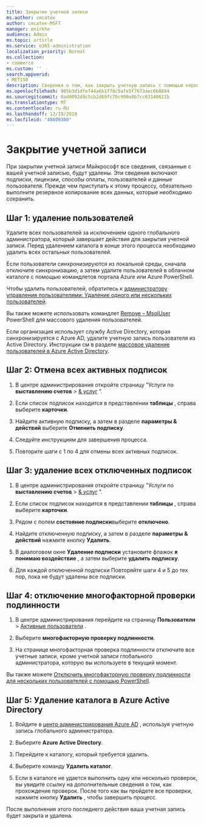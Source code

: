 ```yaml
---
title: Закрытие учетной записи
ms.author: cmcatee
author: cmcatee-MSFT
manager: mnirkhe
audience: Admin
ms.topic: article
ms.service: o365-administration
localization_priority: Normal
ms.collection:
- commerce
ms.custom: ''
search.appverid:
- MET150
description: Сведения о том, как закрыть учетную запись с помощью корпорации Майкрософт.
ms.openlocfilehash: 905b3d1dfef44a6b1f78c5afe5f7673aec6b8894
ms.sourcegitcommit: 0ad0092d9c5cb2d69fc70c990a9b7cc03140611b
ms.translationtype: MT
ms.contentlocale: ru-RU
ms.lasthandoff: 12/19/2019
ms.locfileid: "40809380"
---
```

# <a name="close-your-account"></a>Закрытие учетной записи

При закрытии учетной записи Майкрософт все сведения, связанные с вашей учетной записью, будут удалены. Эти сведения включают подписки, лицензии, способы оплаты, пользователей и данные пользователя. Прежде чем приступать к этому процессу, обязательно выполните резервное копирование всех данных, которые необходимо сохранить.

## <a name="step-1-delete-users"></a>Шаг 1: удаление пользователей

Удалите всех пользователей за исключением одного глобального администратора, который завершает действия для закрытия учетной записи. Перед удалением каталога в конце этого процесса необходимо удалить всех остальных пользователей.

Если пользователи синхронизируются из локальной среды, сначала отключите синхронизацию, а затем удалите пользователей в облачном каталоге с помощью командлетов портала Azure или Azure PowerShell.

Чтобы удалить пользователей, обратитесь к <a href="https://docs.microsoft.com/office365/admin/add-users/delete-a-user?view=o365-worldwide#user-management-admin-delete-one-or-more-users-from-office-365">администратору управления пользователями: Удаление одного или нескольких пользователей</a>.

Вы также можете использовать командлет <a href="https://go.microsoft.com/fwlink/?linkid=842230">Remove – MsolUser</a> PowerShell для массового удаления пользователей.

Если организация использует службу Active Directory, которая синхронизируется с Azure AD, удалите учетную запись пользователя из Active Directory. Инструкции см в разделе <a href="https://docs.microsoft.com/azure/active-directory/users-groups-roles/users-bulk-delete">массовое удаление пользователей в Azure Active Directory</a>.

## <a name="step-2-cancel-all-active-subscriptions"></a>Шаг 2: Отмена всех активных подписок

1. В центре администрирования откройте страницу "Услуги по **выставлению счетов** > <a href="https://go.microsoft.com/fwlink/p/?linkid=842054" target="_blank">& услуг</a> ".

2. Если список подписок находится в представлении **таблицы** , справа выберите **карточки**.

3. Найдите активную подписку, а затем в разделе **параметры & действий** выберите **Отменить подписку**.

4. Следуйте инструкциям для завершения процесса.

5. Повторите шаги с 1 по 4 для отмены всех активных подписок.

## <a name="step-3-delete-all-disabled-subscriptions"></a>Шаг 3: удаление всех отключенных подписок

1. В центре администрирования откройте страницу "Услуги по **выставлению счетов** > <a href="https://go.microsoft.com/fwlink/p/?linkid=842054" target="_blank">& услуг</a> ".

2. Если список подписок находится в представлении **таблицы** , справа выберите **карточки**.

3. Рядом с полем **состояние подписки**выберите **отключено**.

4. Найдите отключенную подписку, а затем в разделе **параметры & действий** нажмите кнопку **Удалить**.

5. В диалоговом окне **Удаление подписки** установите флажок **я понимаю воздействие** , а затем выберите **удалить подписку**.

6. Для каждой отключенной подписки Повторяйте шаги 4 и 5 до тех пор, пока не будут удалены все подписки.

## <a name="step-4-disable-multi-factor-authentication"></a>Шаг 4: отключение многофакторной проверки подлинности

1. В центре администрирования перейдите на страницу **Пользователи** > <a href="https://go.microsoft.com/fwlink/p/?linkid=834822" target="_blank">Активные пользователи</a> .

2. Выберите **многофакторную проверку подлинности**.

3. На странице многофакторная проверка подлинности отключите все учетные записи, кроме учетной записи глобального администратора, которую вы используете в текущий момент.

Вы также можете <a href="https://docs.microsoft.com/azure/active-directory/authentication/howto-mfa-userstates#use-powershell">Отключить многофакторную проверку подлинности для нескольких пользователей с помощью PowerShell</a>.

## <a name="step-5-delete-the-directory-in-azure-active-directory"></a>Шаг 5: Удаление каталога в Azure Active Directory

1. Войдите в <a href="https://aad.portal.azure.com/" target="_blank">центр администрирования Azure AD</a> , используя учетную запись глобального администратора.

2. Выберите **Azure Active Directory**.

3. Перейдите к каталогу, который требуется удалить.

4. Выберите команду **Удалить каталог**.

5. Если в каталоге не удается выполнить одну или несколько проверок, вы увидите ссылку на дополнительные сведения о том, как прохождение проверок. После того как вы пройдете все проверки, нажмите кнопку **Удалить** , чтобы завершить процесс.

После выполнения этого последнего действия ваша учетная запись будет закрыта и удалена.